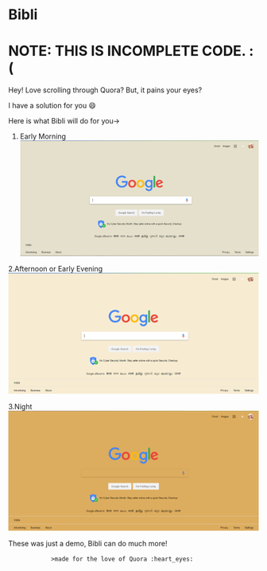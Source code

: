 # Bibli
# NOTE: THIS IS INCOMPLETE CODE. :(

Hey! Love scrolling through Quora?
But, it pains your eyes?

I have a solution for you :smile:

Here is what Bibli will do for you->

1. Early Morning
![morning](morn.PNG)

2.Afternoon or Early Evening
![night](aft.PNG)

3.Night
![night](night.PNG)

These was just a demo, Bibli can do much more!

                >made for the love of Quora :heart_eyes:
